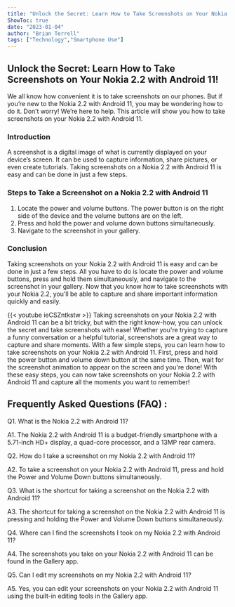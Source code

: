 ```yaml
---
title: "Unlock the Secret: Learn How to Take Screenshots on Your Nokia 2.2 with Android 11!"
ShowToc: true 
date: "2023-01-04"
author: "Brian Terrell" 
tags: ["Technology","Smartphone Use"]
---
```

## Unlock the Secret: Learn How to Take Screenshots on Your Nokia 2.2 with Android 11!
We all know how convenient it is to take screenshots on our phones. But if you’re new to the Nokia 2.2 with Android 11, you may be wondering how to do it. Don’t worry! We’re here to help. This article will show you how to take screenshots on your Nokia 2.2 with Android 11.

### Introduction
A screenshot is a digital image of what is currently displayed on your device’s screen. It can be used to capture information, share pictures, or even create tutorials. Taking screenshots on a Nokia 2.2 with Android 11 is easy and can be done in just a few steps. 

### Steps to Take a Screenshot on a Nokia 2.2 with Android 11
1. Locate the power and volume buttons. The power button is on the right side of the device and the volume buttons are on the left. 
2. Press and hold the power and volume down buttons simultaneously. 
3. Navigate to the screenshot in your gallery.

### Conclusion
Taking screenshots on your Nokia 2.2 with Android 11 is easy and can be done in just a few steps. All you have to do is locate the power and volume buttons, press and hold them simultaneously, and navigate to the screenshot in your gallery. Now that you know how to take screenshots with your Nokia 2.2, you’ll be able to capture and share important information quickly and easily.

{{< youtube ieCSZntkstw >}} 
Taking screenshots on your Nokia 2.2 with Android 11 can be a bit tricky, but with the right know-how, you can unlock the secret and take screenshots with ease! Whether you're trying to capture a funny conversation or a helpful tutorial, screenshots are a great way to capture and share moments. With a few simple steps, you can learn how to take screenshots on your Nokia 2.2 with Android 11. First, press and hold the power button and volume down button at the same time. Then, wait for the screenshot animation to appear on the screen and you're done! With these easy steps, you can now take screenshots on your Nokia 2.2 with Android 11 and capture all the moments you want to remember!

## Frequently Asked Questions (FAQ) :
Q1. What is the Nokia 2.2 with Android 11?

A1. The Nokia 2.2 with Android 11 is a budget-friendly smartphone with a 5.71-inch HD+ display, a quad-core processor, and a 13MP rear camera.

Q2. How do I take a screenshot on my Nokia 2.2 with Android 11?

A2. To take a screenshot on your Nokia 2.2 with Android 11, press and hold the Power and Volume Down buttons simultaneously.

Q3. What is the shortcut for taking a screenshot on the Nokia 2.2 with Android 11?

A3. The shortcut for taking a screenshot on the Nokia 2.2 with Android 11 is pressing and holding the Power and Volume Down buttons simultaneously.

Q4. Where can I find the screenshots I took on my Nokia 2.2 with Android 11?

A4. The screenshots you take on your Nokia 2.2 with Android 11 can be found in the Gallery app.

Q5. Can I edit my screenshots on my Nokia 2.2 with Android 11?

A5. Yes, you can edit your screenshots on your Nokia 2.2 with Android 11 using the built-in editing tools in the Gallery app.


